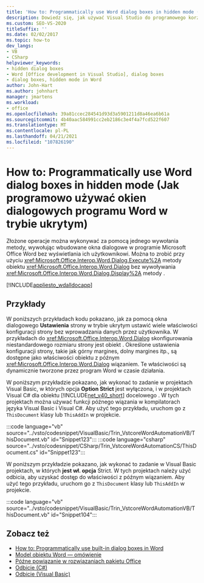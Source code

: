 ```yaml
---
title: 'How to: Programmatically use Word dialog boxes in hidden mode (Jak programowo używać okien dialogowych programu Word w trybie ukrytym)'
description: Dowiedz się, jak używać Visual Studio do programowego korzystania z okien dialogowych programu Microsoft Word w trybie ukrytym.
ms.custom: SEO-VS-2020
titleSuffix: ''
ms.date: 02/02/2017
ms.topic: how-to
dev_langs:
- VB
- CSharp
helpviewer_keywords:
- hidden dialog boxes
- Word [Office development in Visual Studio], dialog boxes
- dialog boxes, hidden mode in Word
author: John-Hart
ms.author: johnhart
manager: jmartens
ms.workload:
- office
ms.openlocfilehash: 39a81ccec284541d93d3a5901211d8a46ea6b61a
ms.sourcegitcommit: 4b40aac584991cc2eb2186c3e4f4a7fcd522f607
ms.translationtype: MT
ms.contentlocale: pl-PL
ms.lasthandoff: 04/21/2021
ms.locfileid: "107826190"
---
```

# <a name="how-to-programmatically-use-word-dialog-boxes-in-hidden-mode"></a>How to: Programmatically use Word dialog boxes in hidden mode (Jak programowo używać okien dialogowych programu Word w trybie ukrytym)
  Złożone operacje można wykonywać za pomocą jednego wywołania metody, wywołując wbudowane okna dialogowe w programie Microsoft Office Word bez wyświetlania ich użytkownikowi. Można to zrobić przy użyciu <xref:Microsoft.Office.Interop.Word.Dialog.Execute%2A> metody obiektu <xref:Microsoft.Office.Interop.Word.Dialog> bez wywoływania <xref:Microsoft.Office.Interop.Word.Dialog.Display%2A> metody .

 [!INCLUDE[appliesto_wdalldocapp](../vsto/includes/appliesto-wdalldocapp-md.md)]

## <a name="examples"></a>Przykłady
 W poniższych przykładach kodu pokazano, jak za pomocą okna dialogowego **Ustawienia** strony w trybie ukrytym ustawić wiele właściwości konfiguracji strony bez wprowadzania danych przez użytkownika. W przykładach do <xref:Microsoft.Office.Interop.Word.Dialog> skonfigurowania niestandardowego rozmiaru strony jest obiekt . Określone ustawienia konfiguracji strony, takie jak górny margines, dolny margines itp., są dostępne jako właściwości obiektu z późnym <xref:Microsoft.Office.Interop.Word.Dialog> wiązaniem. Te właściwości są dynamicznie tworzone przez program Word w czasie działania.

 W poniższym przykładzie pokazano, jak wykonać to zadanie w projektach Visual Basic, w których opcja **Option Strict** jest wyłączona, i w projektach Visual C# dla obiektu [!INCLUDE[net_v40_short](../sharepoint/includes/net-v40-short-md.md)] docelowego . W tych projektach można używać funkcji późnego wiązania w kompilatorach języka Visual Basic i Visual C#. Aby użyć tego przykładu, uruchom go z `ThisDocument` klasy lub `ThisAddIn` w projekcie.

 :::code language="vb" source="../vsto/codesnippet/VisualBasic/Trin_VstcoreWordAutomationVB/ThisDocument.vb" id="Snippet123":::
 :::code language="csharp" source="../vsto/codesnippet/CSharp/Trin_VstcoreWordAutomationCS/ThisDocument.cs" id="Snippet123":::

 W poniższym przykładzie pokazano, jak wykonać to zadanie w Visual Basic projektach, w których **jest wł. opcja** Strict. W tych projektach należy użyć odbicia, aby uzyskać dostęp do właściwości z późnym wiązaniem. Aby użyć tego przykładu, uruchom go z `ThisDocument` klasy lub `ThisAddIn` w projekcie.

 :::code language="vb" source="../vsto/codesnippet/VisualBasic/Trin_VstcoreWordAutomationVB/ThisDocument.vb" id="Snippet104":::

## <a name="see-also"></a>Zobacz też
- [How to: Programmatically use built-in dialog boxes in Word](../vsto/how-to-programmatically-use-built-in-dialog-boxes-in-word.md)
- [Model obiektu Word — omówienie](../vsto/word-object-model-overview.md)
- [Późne powiązanie w rozwiązaniach pakietu Office](../vsto/late-binding-in-office-solutions.md)
- [Odbicie (C#)](/dotnet/csharp/programming-guide/concepts/reflection)
- [Odbicie (Visual Basic)](/dotnet/visual-basic/programming-guide/concepts/reflection)
